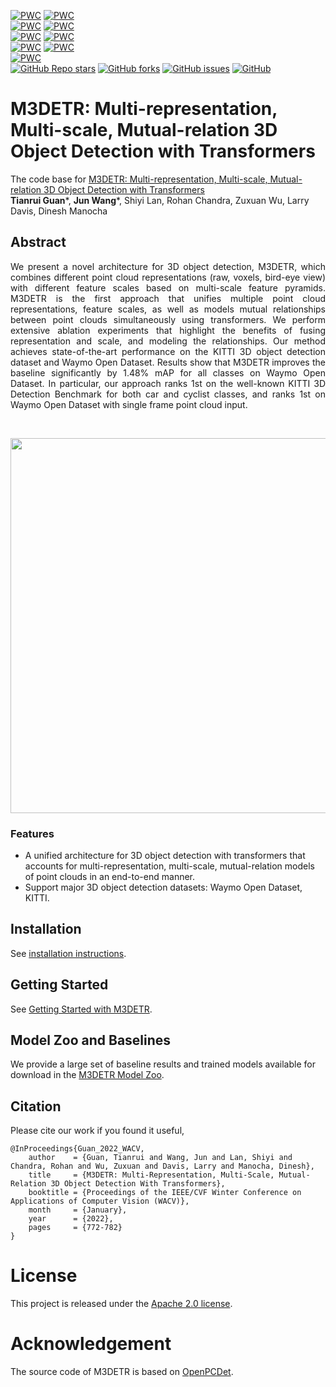 [![PWC](https://img.shields.io/endpoint.svg?url=https://paperswithcode.com/badge/m3detr-multi-representation-multi-scale/3d-object-detection-on-kitti-cars-hard-val)](https://paperswithcode.com/sota/3d-object-detection-on-kitti-cars-hard-val?p=m3detr-multi-representation-multi-scale) [![PWC](https://img.shields.io/endpoint.svg?url=https://paperswithcode.com/badge/m3detr-multi-representation-multi-scale/3d-object-detection-on-kitti-cars-hard)](https://paperswithcode.com/sota/3d-object-detection-on-kitti-cars-hard?p=m3detr-multi-representation-multi-scale) \
[![PWC](https://img.shields.io/endpoint.svg?url=https://paperswithcode.com/badge/m3detr-multi-representation-multi-scale/3d-object-detection-on-kitti-cyclist-hard-val)](https://paperswithcode.com/sota/3d-object-detection-on-kitti-cyclist-hard-val?p=m3detr-multi-representation-multi-scale) [![PWC](https://img.shields.io/endpoint.svg?url=https://paperswithcode.com/badge/m3detr-multi-representation-multi-scale/3d-object-detection-on-kitti-cyclists-hard)](https://paperswithcode.com/sota/3d-object-detection-on-kitti-cyclists-hard?p=m3detr-multi-representation-multi-scale) \
[![PWC](https://img.shields.io/endpoint.svg?url=https://paperswithcode.com/badge/m3detr-multi-representation-multi-scale/3d-object-detection-on-kitti-pedestrian-hard)](https://paperswithcode.com/sota/3d-object-detection-on-kitti-pedestrian-hard?p=m3detr-multi-representation-multi-scale) [![PWC](https://img.shields.io/endpoint.svg?url=https://paperswithcode.com/badge/m3detr-multi-representation-multi-scale/3d-object-detection-on-kitti-pedestrians-hard)](https://paperswithcode.com/sota/3d-object-detection-on-kitti-pedestrians-hard?p=m3detr-multi-representation-multi-scale) \
[![PWC](https://img.shields.io/endpoint.svg?url=https://paperswithcode.com/badge/m3detr-multi-representation-multi-scale/3d-object-detection-on-waymo-vehicle)](https://paperswithcode.com/sota/3d-object-detection-on-waymo-vehicle?p=m3detr-multi-representation-multi-scale) [![PWC](https://img.shields.io/endpoint.svg?url=https://paperswithcode.com/badge/m3detr-multi-representation-multi-scale/3d-object-detection-on-waymo-cyclist)](https://paperswithcode.com/sota/3d-object-detection-on-waymo-cyclist?p=m3detr-multi-representation-multi-scale) \
[![PWC](https://img.shields.io/endpoint.svg?url=https://paperswithcode.com/badge/m3detr-multi-representation-multi-scale/3d-object-detection-on-waymo-pedestrian)](https://paperswithcode.com/sota/3d-object-detection-on-waymo-pedestrian?p=m3detr-multi-representation-multi-scale) \
[![GitHub Repo stars](https://img.shields.io/github/stars/rayguan97/M3DETR)](https://github.com/rayguan97/M3DETR/stargazers)
[![GitHub forks](https://img.shields.io/github/forks/rayguan97/M3DETR)](https://github.com/rayguan97/M3DETR/network)
[![GitHub issues](https://img.shields.io/github/issues/rayguan97/M3DETR)](https://github.com/rayguan97/M3DETR/issues)
[![GitHub](https://img.shields.io/github/license/rayguan97/M3DETR)](https://github.com/rayguan97/M3DETR/blob/main/LICENSE)

<!--- ![Codacy Badge](https://api.codacy.com/project/badge/Grade/63847d9328f64fce9c137b03fcafcc27) -->


# M3DETR: Multi-representation, Multi-scale, Mutual-relation 3D Object Detection with Transformers

The code base for [M3DETR: Multi-representation, Multi-scale, Mutual-relation 3D Object Detection with Transformers](https://openaccess.thecvf.com/content/WACV2022/html/Guan_M3DETR_Multi-Representation_Multi-Scale_Mutual-Relation_3D_Object_Detection_With_Transformers_WACV_2022_paper.html)
<br>**Tianrui Guan***, **Jun Wang***, Shiyi Lan, Rohan Chandra, Zuxuan Wu, Larry Davis, Dinesh Manocha


## Abstract
<div style="text-align: justify">We present a novel architecture for 3D object detection, M3DETR, which combines different point cloud representations (raw, voxels, bird-eye view) with different feature scales based on multi-scale feature pyramids. M3DETR is the first approach that unifies multiple point cloud representations, feature scales, as well as models mutual relationships between point clouds simultaneously using transformers. We perform extensive ablation experiments that highlight the benefits of fusing representation and scale, and modeling the relationships. Our method achieves state-of-the-art performance on the KITTI 3D object detection dataset and Waymo Open Dataset. Results show that M3DETR improves the baseline significantly by 1.48% mAP for all classes on Waymo Open Dataset. In particular, our approach ranks 1st on the well-known KITTI 3D Detection Benchmark for both car and cyclist classes, and ranks 1st on Waymo Open Dataset with single frame point cloud input. </div>

<p>&nbsp;</p>

<img src="https://obj.umiacs.umd.edu/acmmm2021/coverpic-1.png" width="600">


### Features
* A unified architecture for 3D object detection with transformers that accounts for multi-representation, multi-scale, mutual-relation models of point clouds in an end-to-end manner.
* Support major 3D object detection datasets: Waymo Open Dataset, KITTI.

## Installation

See [installation instructions](INSTALL.md).

## Getting Started

See [Getting Started with M3DETR](GETTING_STARTED.md).


## Model Zoo and Baselines

We provide a large set of baseline results and trained models available for download in the [M3DETR Model Zoo](MODEL_ZOO.md).


## Citation
Please cite our work if you found it useful,

```
@InProceedings{Guan_2022_WACV,
    author    = {Guan, Tianrui and Wang, Jun and Lan, Shiyi and Chandra, Rohan and Wu, Zuxuan and Davis, Larry and Manocha, Dinesh},
    title     = {M3DETR: Multi-Representation, Multi-Scale, Mutual-Relation 3D Object Detection With Transformers},
    booktitle = {Proceedings of the IEEE/CVF Winter Conference on Applications of Computer Vision (WACV)},
    month     = {January},
    year      = {2022},
    pages     = {772-782}
}
```

# License

This project is released under the [Apache 2.0 license](LICENSE).

# Acknowledgement

The source code of M3DETR is based on [OpenPCDet](https://github.com/open-mmlab/OpenPCDet). 
